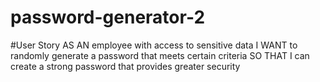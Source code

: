 # password-generator-2

#User Story
AS AN employee with access to sensitive data
I WANT to randomly generate a password that meets certain criteria
SO THAT I can create a strong password that provides greater security
